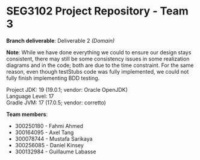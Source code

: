 # SEG3102 Project Repository - Team 3

**Branch deliverable**: Deliverable 2 *(Domain)*

**Note**:  While we have done everything we could to ensure our design stays consistent, there may still be some consistency issues in some realization diagrams and in the code; both are due to the time constraint. For the same reason, even though testStubs code was fully implemented, we could not fully finish implementing BDD testing. 

Project JDK: 19 (19.0.1; vendor: Oracle OpenJDK)<br>
Language Level: 17<br>
Gradle JVM: 17 (17.0.5; vendor: corretto)<br>

**Team members**:
* 300250180 - Fahmi Ahmed
* 300164095 - Axel Tang
* 300078744 - Mustafa Sarikaya
* 300256085 - Daniel Kinsey
* 300132984 - Guillaume Labasse
